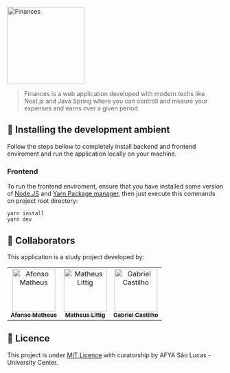 <p>
<img src="./public/assets/finances_logo.png" alt="Finances" width="180">
</p>

> Finances is a web application developed with modern techs like Next.js and Java Spring where you can controll and mesure your expenses and earns over a given period. 

## 🚀 Installing the development ambient

Follow the steps bellow to completely install backend and frontend enviroment and run the application locally on your machine.

### Frontend

To run the frontend enviroment, ensure that you have installed some version of [Node.JS](https://nodejs.org/en/) and [Yarn Package manager](https://yarnpkg.com/), then just execute this commands on project root directory:

```
yarn install
yarn dev
```

## 🤝 Collaborators

This application is a study project developed by:

<table>
  <tr>
    <td align="center">
      <a href="#">
        <img src="https://media-exp1.licdn.com/dms/image/C4E03AQFhaJOj9bnJmQ/profile-displayphoto-shrink_200_200/0/1616089556467?e=1634774400&v=beta&t=9aR4kH1jiwZi4T45gXIYuqDjxfGec6BiKNNmoVLs-1o" width="100px;" alt="Afonso Matheus"/><br>
        <sub>
          <b>Afonso Matheus</b>
        </sub>
      </a>
    </td>
    <td align="center">
      <a href="#">
        <img src="https://media-exp1.licdn.com/dms/image/C4D03AQG8qDY-WXPUBA/profile-displayphoto-shrink_200_200/0/1597628143803?e=1634774400&v=beta&t=2tsYJI1nq1fjxzPhPW4DUHZiMmOaUwx5aCw5ZvXqSkE" width="100px"; alt="Matheus Littig" /><br>
        <sub>
          <b>Matheus Littig</b>
        </sub>
      </a>
    </td>
    <td align="center">
      <a href="#">
        <img src="https://media-exp1.licdn.com/dms/image/C4D03AQG6JLwEkdKFJw/profile-displayphoto-shrink_200_200/0/1596901973064?e=1634774400&v=beta&t=xBmM6VVcU5YoIZy4W5fAoKntV7YB8kW_BV5VvGTFSMc" width="100px" alt="Gabriel Castilho"/><br>
        <sub>
          <b>Gabriel Castilho</b>
        </sub>
      </a>
    </td>
  </tr>
</table>


## 📝 Licence

This project is under [MIT Licence](LICENSE.md) with curatorship by AFYA São Lucas - University Center. 

